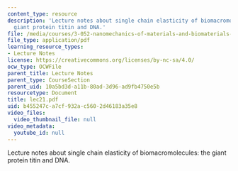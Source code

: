 ```yaml
---
content_type: resource
description: 'Lecture notes about single chain elasticity of biomacromolecules: the
  giant protein titin and DNA.'
file: /media/courses/3-052-nanomechanics-of-materials-and-biomaterials-spring-2007/b455247ca7cf932ac5602d46183a35e8_lec21.pdf
file_type: application/pdf
learning_resource_types:
- Lecture Notes
license: https://creativecommons.org/licenses/by-nc-sa/4.0/
ocw_type: OCWFile
parent_title: Lecture Notes
parent_type: CourseSection
parent_uid: 10a5bd3d-a11b-80ad-3d96-ad9fb4750e5b
resourcetype: Document
title: lec21.pdf
uid: b455247c-a7cf-932a-c560-2d46183a35e8
video_files:
  video_thumbnail_file: null
video_metadata:
  youtube_id: null
---
```

Lecture notes about single chain elasticity of biomacromolecules: the giant protein titin and DNA.